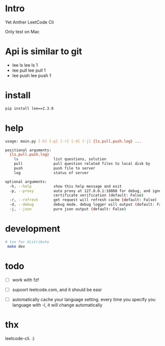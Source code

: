 # Intro
Yet Anther LeetCode Cli

Only test on Mac 

# Api is similar to git
- lee ls 
	lee ls 1 
- lee pull 
	lee pull 1
- lee push 
	lee push 1
	

# install
```bash
pip install lee==2.3.0
```




# help
``` bash
usage: main.py [-h] [-p] [-r] [-d] [-j] {ls,pull,push,log} ...

positional arguments:
  {ls,pull,push,log}
    ls                list questions, solution
    pull              pull question related files to local disk by
    push              push file to server
    log               status of server

optional arguments:
  -h, --help          show this help message and exit
  -p, --proxy         auto proxy at 127.0.0.1:18888 for debug, and ignore SSL
                      certificate verification (default: False)
  -r, --refresh       get request will refresh cache (default: False)
  -d, --debug         debug mode. debug logger will output (default: False)
  -j, --json          pure json output (default: False)
``` 

# development
``` bash
# tox for distribute 
 make dev

```
# todo 
- [ ] work with fzf 
- [ ] supoort leetcode.com, and it should be easr
- [ ] automatically  cache your language setting. every time you specify you language with -l, it will change automatically



# thx
leetcode-cli. :)






